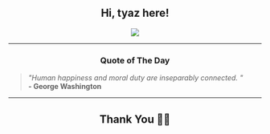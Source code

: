 <h2 align="center"> Hi, tyaz here!</h2>

<p align="center">
<a href="https://github.com/tyazx" alt="github streak"><img src="https://dvst-streak.herokuapp.com/?user=tyazx&theme=tokyonight&fire=DD472C"></a>
</p>

<hr>
<h3 align="center">Quote of The Day</h3>
<p align="center">
<blockquote>
<i>"Human happiness and moral duty are inseparably connected. "</i>
<br>
<b>- George Washington</b>
</blockquote>
</p>


<hr>
<h2 align="center">Thank You 🙏🏼</h2>
